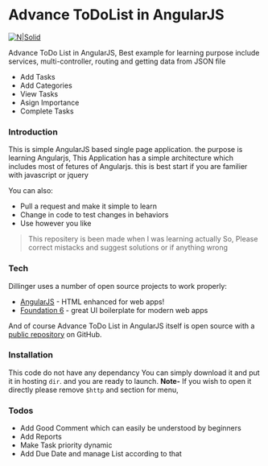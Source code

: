 # Advance ToDoList in AngularJS

[![N|Solid](http://codelab7.com/assets/thumb.png)](http://codelab7.com/)

Advance ToDo List in AngularJS, Best example for learning purpose include services, multi-controller, routing and getting data from JSON file

  - Add Tasks
  - Add Categories
  - View Tasks
  - Asign Importance
  - Complete Tasks

### Introduction
 This is simple AngularJS based single page application. the purpose is learning Angularjs, This Application has a simple architecture which includes most of fetures of Angularjs.   this is best start if you are familier with javascript or jquery

You can also:
  - Pull a request and make it simple to learn
  - Change in code to test changes in behaviors 
  - Use however you like

> This repositery is been made when I was learning actually So,   Please correct mistacks and suggest solutions or if 
> anything wrong

### Tech

Dillinger uses a number of open source projects to work properly:

* [AngularJS](https://angularjs.org/) - HTML enhanced for web apps!
* [Foundation 6](http://foundation.zurb.com/) - great UI boilerplate for modern web apps


And of course Advance ToDo List in AngularJS itself is open source with a [public repository](https://github.com/pathusutariya/advance-todoList-angularjs)
 on GitHub.

### Installation

This code do not have any dependancy You can simply download it and put it in hosting `dir`. and you are ready to launch.
**Note-** If you wish to open it directly please remove `$http` and section for menu,



### Todos
 - Add Good Comment which can easily be understood by beginners
 - Add Reports
 - Make Task priority dynamic
 - Add Due Date and manage List according to that